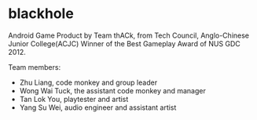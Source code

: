 blackhole
=========

Android Game
Product by Team thACk, from Tech Council, Anglo-Chinese Junior College(ACJC)
Winner of the Best Gameplay Award of NUS GDC 2012.

Team members:
- Zhu Liang, code monkey and group leader
- Wong Wai Tuck, the assistant code monkey and manager
- Tan Lok You, playtester and artist
- Yang Su Wei, audio engineer  and assistant artist
